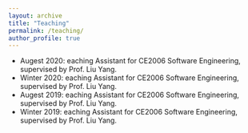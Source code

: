```yaml
---
layout: archive
title: "Teaching"
permalink: /teaching/
author_profile: true
---
```


* Augest 2020: eaching Assistant for CE2006 Software Engineering, supervised by Prof. Liu Yang.
* Winter 2020: eaching Assistant for CE2006 Software Engineering, supervised by Prof. Liu Yang.
* Augest 2019: eaching Assistant for CE2006 Software Engineering, supervised by Prof. Liu Yang.
* Winter 2019: eaching Assistant for CE2006 Software Engineering, supervised by Prof. Liu Yang.
  